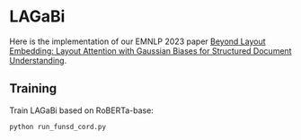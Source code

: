 # LAGaBi
Here is the implementation of our EMNLP 2023 paper [Beyond Layout Embedding: Layout Attention with Gaussian Biases for Structured Document Understanding](https://aclanthology.org/2023.findings-emnlp.521/).

## Training
Train LAGaBi based on RoBERTa-base:
```
python run_funsd_cord.py
```



